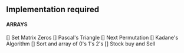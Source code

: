 ## Implementation required

#### ARRAYS

[] Set Matrix Zeros
[] Pascal's Triangle
[] Next Permutation
[] Kadane's Algorithm
[] Sort and array of 0's 1's 2's
[] Stock buy and Sell